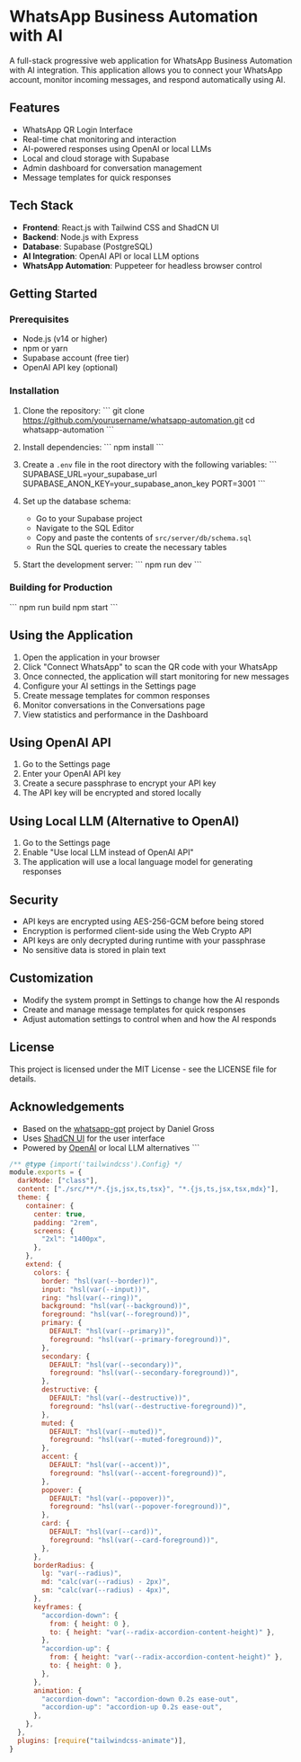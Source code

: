 # WhatsApp Business Automation with AI

A full-stack progressive web application for WhatsApp Business Automation with AI integration. This application allows you to connect your WhatsApp account, monitor incoming messages, and respond automatically using AI.

## Features

- WhatsApp QR Login Interface
- Real-time chat monitoring and interaction
- AI-powered responses using OpenAI or local LLMs
- Local and cloud storage with Supabase
- Admin dashboard for conversation management
- Message templates for quick responses

## Tech Stack

- **Frontend**: React.js with Tailwind CSS and ShadCN UI
- **Backend**: Node.js with Express
- **Database**: Supabase (PostgreSQL)
- **AI Integration**: OpenAI API or local LLM options
- **WhatsApp Automation**: Puppeteer for headless browser control

## Getting Started

### Prerequisites

- Node.js (v14 or higher)
- npm or yarn
- Supabase account (free tier)
- OpenAI API key (optional)

### Installation

1. Clone the repository:
   \`\`\`
   git clone https://github.com/yourusername/whatsapp-automation.git
   cd whatsapp-automation
   \`\`\`

2. Install dependencies:
   \`\`\`
   npm install
   \`\`\`

3. Create a `.env` file in the root directory with the following variables:
   \`\`\`
   SUPABASE_URL=your_supabase_url
   SUPABASE_ANON_KEY=your_supabase_anon_key
   PORT=3001
   \`\`\`

4. Set up the database schema:
   - Go to your Supabase project
   - Navigate to the SQL Editor
   - Copy and paste the contents of `src/server/db/schema.sql`
   - Run the SQL queries to create the necessary tables

5. Start the development server:
   \`\`\`
   npm run dev
   \`\`\`

### Building for Production

\`\`\`
npm run build
npm start
\`\`\`

## Using the Application

1. Open the application in your browser
2. Click "Connect WhatsApp" to scan the QR code with your WhatsApp
3. Once connected, the application will start monitoring for new messages
4. Configure your AI settings in the Settings page
5. Create message templates for common responses
6. Monitor conversations in the Conversations page
7. View statistics and performance in the Dashboard

## Using OpenAI API

1. Go to the Settings page
2. Enter your OpenAI API key
3. Create a secure passphrase to encrypt your API key
4. The API key will be encrypted and stored locally

## Using Local LLM (Alternative to OpenAI)

1. Go to the Settings page
2. Enable "Use local LLM instead of OpenAI API"
3. The application will use a local language model for generating responses

## Security

- API keys are encrypted using AES-256-GCM before being stored
- Encryption is performed client-side using the Web Crypto API
- API keys are only decrypted during runtime with your passphrase
- No sensitive data is stored in plain text

## Customization

- Modify the system prompt in Settings to change how the AI responds
- Create and manage message templates for quick responses
- Adjust automation settings to control when and how the AI responds

## License

This project is licensed under the MIT License - see the LICENSE file for details.

## Acknowledgements

- Based on the [whatsapp-gpt](https://github.com/danielgross/whatsapp-gpt) project by Daniel Gross
- Uses [ShadCN UI](https://ui.shadcn.com/) for the user interface
- Powered by [OpenAI](https://openai.com/) or local LLM alternatives
\`\`\`

```js file="tailwind.config.js"
/** @type {import('tailwindcss').Config} */
module.exports = {
  darkMode: ["class"],
  content: ["./src/**/*.{js,jsx,ts,tsx}", "*.{js,ts,jsx,tsx,mdx}"],
  theme: {
    container: {
      center: true,
      padding: "2rem",
      screens: {
        "2xl": "1400px",
      },
    },
    extend: {
      colors: {
        border: "hsl(var(--border))",
        input: "hsl(var(--input))",
        ring: "hsl(var(--ring))",
        background: "hsl(var(--background))",
        foreground: "hsl(var(--foreground))",
        primary: {
          DEFAULT: "hsl(var(--primary))",
          foreground: "hsl(var(--primary-foreground))",
        },
        secondary: {
          DEFAULT: "hsl(var(--secondary))",
          foreground: "hsl(var(--secondary-foreground))",
        },
        destructive: {
          DEFAULT: "hsl(var(--destructive))",
          foreground: "hsl(var(--destructive-foreground))",
        },
        muted: {
          DEFAULT: "hsl(var(--muted))",
          foreground: "hsl(var(--muted-foreground))",
        },
        accent: {
          DEFAULT: "hsl(var(--accent))",
          foreground: "hsl(var(--accent-foreground))",
        },
        popover: {
          DEFAULT: "hsl(var(--popover))",
          foreground: "hsl(var(--popover-foreground))",
        },
        card: {
          DEFAULT: "hsl(var(--card))",
          foreground: "hsl(var(--card-foreground))",
        },
      },
      borderRadius: {
        lg: "var(--radius)",
        md: "calc(var(--radius) - 2px)",
        sm: "calc(var(--radius) - 4px)",
      },
      keyframes: {
        "accordion-down": {
          from: { height: 0 },
          to: { height: "var(--radix-accordion-content-height)" },
        },
        "accordion-up": {
          from: { height: "var(--radix-accordion-content-height)" },
          to: { height: 0 },
        },
      },
      animation: {
        "accordion-down": "accordion-down 0.2s ease-out",
        "accordion-up": "accordion-up 0.2s ease-out",
      },
    },
  },
  plugins: [require("tailwindcss-animate")],
}
